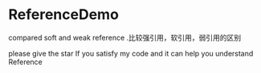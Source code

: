# ReferenceDemo
compared soft and weak reference .比较强引用，软引用，弱引用的区别
 
 please give the star If you satisfy my code and it can help you understand Reference
